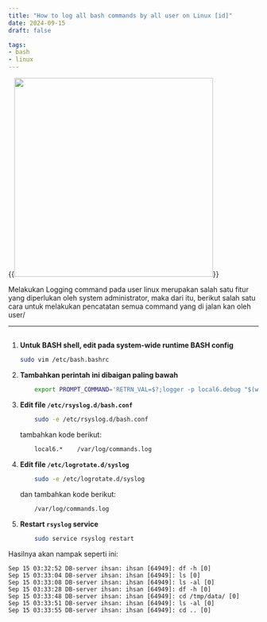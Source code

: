 ```yaml
---
title: "How to log all bash commands by all user on Linux [id]"
date: 2024-09-15
draft: false

tags:
- bash
- linux
---
```


<!-- ![SENTRY](/assets/logging.png) -->
{{<image src="/assets/logging.png" position="center" style= "width: 400px; height: 400px" >}}


Melakukan Logging command pada user linux merupakan salah satu fitur yang diperlukan oleh system administrator, maka dari itu, berikut salah satu cara untuk melakukan pencatatan semua command yang di jalan kan oleh user/

---

## 
1. **Untuk BASH shell, edit pada system-wide runtime BASH config**
    
    ```bash
    sudo vim /etc/bash.bashrc
    ```
2. **Tambahkan perintah ini dibaigan paling bawah**

    ```bash
        export PROMPT_COMMAND='RETRN_VAL=$?;logger -p local6.debug "$(whoami) [$$]: $(history 1 | sed "s/^[ ]*[0-9]\+[ ]*//" )"'
    ```
   
3. **Edit file `/etc/rsyslog.d/bash.conf`**
    ```bash
        sudo -e /etc/rsyslog.d/bash.conf
    ```
    tambahkan kode berikut: 
    ```bash
        local6.*    /var/log/commands.log
    ```

4. **Edit file `/etc/logrotate.d/syslog`**
    ```bash
        sudo -e /etc/logrotate.d/syslog
    ```
    dan tambahkan kode berikut:
    ```bash
        /var/log/commands.log
    ```
5. **Restart `rsyslog` service**
    ```bash
        sudo service rsyslog restart 
    ```

Hasilnya akan nampak seperti ini:
```
Sep 15 03:32:52 DB-server ihsan: ihsan [64949]: df -h [0]
Sep 15 03:33:04 DB-server ihsan: ihsan [64949]: ls [0]
Sep 15 03:33:08 DB-server ihsan: ihsan [64949]: ls -al [0]
Sep 15 03:33:28 DB-server ihsan: ihsan [64949]: df -h [0]
Sep 15 03:33:48 DB-server ihsan: ihsan [64949]: cd /tmp/data/ [0]
Sep 15 03:33:51 DB-server ihsan: ihsan [64949]: ls -al [0]
Sep 15 03:33:55 DB-server ihsan: ihsan [64949]: cd .. [0]
```